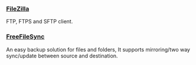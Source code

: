 ### [FileZilla](https://filezilla-project.org/)

FTP, FTPS and SFTP client.

### [FreeFileSync](http://www.freefilesync.org/)

An easy backup solution for files and folders, It supports mirroring/two way sync/update between source and destination.

